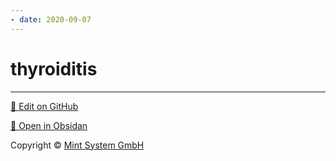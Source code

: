 ```yaml
---
- date: 2020-09-07
---
```


# thyroiditis


<hr>

[📝 Edit on GitHub](https://github.com/Mint-System/Knowledge/blob/master/thyroiditis.md)

[📂 Open in Obsidan](obsidian://open?vault=Knowledge%20Mint%20System&file=thyroiditis.md ':target=_self')

<footer>Copyright © <a href="https://www.mint-system.ch/">Mint System GmbH</a></footer>